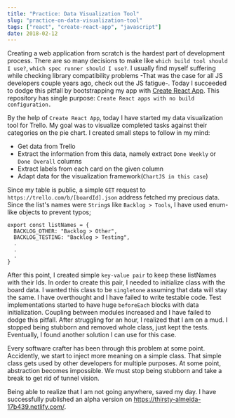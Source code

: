 ```yaml
---
title: "Practice: Data Visualization Tool"
slug: "practice-on-data-visualization-tool"
tags: ["react", "create-react-app", "javascript"]
date: 2018-02-12
---
```


Creating a web application from scratch is the hardest part of development process. There are so many decisions to make like `which build tool should I use?`, `which spec runner should I use?`. I usually find myself suffering while checking library compatibility problems -That was the case for all JS developers couple years ago, check out the JS fatigue-. Today I succeeded to dodge this pitfall by bootstrapping my app with [Create React App](https://github.com/facebook/create-react-app). This repository has single purpose: `Create React apps with no build configuration.` 

By the help of `Create React App`, today I have started my data visualization tool for Trello. My goal was to visualize completed tasks against their categories on the pie chart. I created small steps to follow in my mind:

- Get data from Trello
- Extract the information from this data, namely extract `Done Weekly` or `Done Overall` columns
- Extract labels from each card on the given column
- Adapt data for the visualization framework(`ChartJS in this case`)

Since my table is public, a simple `GET` request to `https://trello.com/b/[boardId].json` address fetched my precious data. Since the list's names were `String`s like `Backlog > Tools`, I have used enum-like objects to prevent typos;

~~~["JavaScript"]
export const listNames = {
  BACKLOG_OTHER: "Backlog > Other",
  BACKLOG_TESTING: "Backlog > Testing",
  .
  .
  .
}
~~~

After this point, I created simple `key-value pair` to keep these listNames with their Ids. In order to create this pair, I needed to initialize class with the board data. I wanted this class to be `singletone` assuming that data will stay the same. I have overthought and I have failed to write testable code. Test implementations started to have huge `beforeEach` blocks with data initialization. Coupling between modules increased and I have failed to dodge this pitfall. After struggling for an hour, I realized that I am on a mud. I stopped being stubborn and removed whole class, just kept the tests. Eventually, I found another solution I can use for this case.

Every software crafter has been through this problem at some point. Accidently, we start to inject more meaning on a simple class. That simple class gets used by other developers for multiple purposes. At some point, abstraction becomes impossible. We must stop being stubborn and take a break to get rid of tunnel vision.

Being able to realize that I am not going anywhere, saved my day. I have successfully published an alpha version on https://thirsty-almeida-17b439.netlify.com/. 